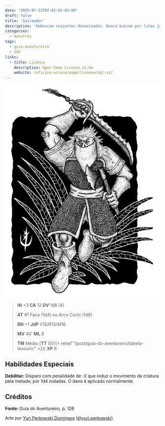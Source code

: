 ```yaml
---
date: "2025-07-22T07:01:56-03:00"
draft: false
title: 'Salteador'
description: 'Emboscam viajantes desavisados. Nunca buscam por lutas justas.'
categories:
  - monstros
tags:
  - guia-aventureiro
  - 1DV
links:
  - title: Licença
    description: Open Game License v1.0a
    website: /oficina-arcana/page/license/ogl-v1/
---
```


![Salteador](salteador.png)

> **IN** +3 **CA** 12 **DV** 1d8 (4)
>
> **AT** #1 Faca (1d4) ou Arco Curto (1d6)
>
> **BN** +1 **JdP** V12/R13/M16
>
> **MV** 40' **ML** 8
>
> **TM** Médio [**TT** II]({{< relref "/post/guia-do-aventureiro/tabela-tesouro/" >}}) **XP** 6

## Habilidades Especiais

**Debilitar:** Disparo com penalidade de -2 que reduz o 
movimento da criatura pela metade, por 1d4 rodadas. O dano
é aplicado normalmente.

## Créditos

**Fonte:** Guia do Aventureiro, p. 126

Arte por [Yuri Perkowski Domingos](https://www.artstation.com/perkowski) ([@yuri.perkowski](https://www.instagram.com/yuri.perkowski/)).
